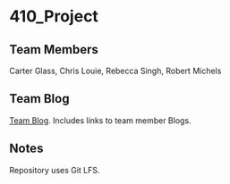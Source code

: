 # 410_Project

## Team Members

Carter Glass, Chris Louie, Rebecca Singh, Robert Michels

## Team Blog

[Team Blog](https://404teamnotfound561902897.wordpress.com). Includes links to team member Blogs.

## Notes

Repository uses Git LFS.